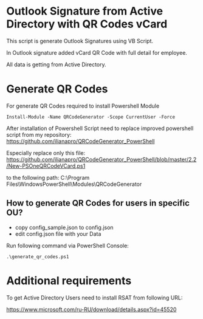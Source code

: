 # Outlook Signature from Active Directory with QR Codes vCard

This script is generate Outlook Signatures using VB Script.

In Outlook signature added vCard QR Code with full detail for employee.

All data is getting from Active Directory.

# Generate QR Codes

For generate QR Codes required to install Powershell Module

```
Install-Module -Name QRCodeGenerator -Scope CurrentUser -Force
```

After installation of Powershell Script need to replace improved powershell script from my repository: https://github.com/ilianapro/QRCodeGenerator_PowerShell

Especially replace only this file: https://github.com/ilianapro/QRCodeGenerator_PowerShell/blob/master/2.2/New-PSOneQRCodeVCard.ps1

to the following path: C:\Program Files\WindowsPowerShell\Modules\QRCodeGenerator

## How to generate QR Codes for users in specific OU?

* copy config_sample.json to config.json
* edit config.json file with your Data

Run following command via PowerShell Console:
```
.\generate_qr_codes.ps1
```

# Additional requirements

To get Active Directory Users need to install RSAT from following URL:

https://www.microsoft.com/ru-RU/download/details.aspx?id=45520